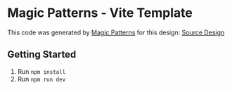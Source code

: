 # Magic Patterns - Vite Template

This code was generated by [Magic Patterns](https://magicpatterns.com) for this design: [Source Design](https://www.magicpatterns.com/c/bbwp96nxrv1xxkh1supsim)

## Getting Started

1. Run `npm install`
2. Run `npm run dev`

